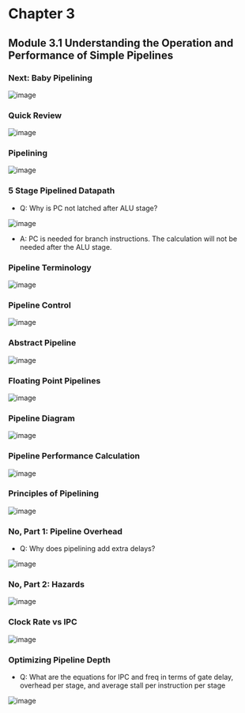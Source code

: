 # Chapter 3

## Module 3.1 Understanding the Operation and Performance of Simple Pipelines

### Next: Baby Pipelining
![image](https://github.com/user-attachments/assets/502b234c-af3b-4239-a82f-2ca5b4d18997)

### Quick Review
![image](https://github.com/user-attachments/assets/f0126fd1-fa43-410b-a85a-3d186a40bdc5)

### Pipelining
![image](https://github.com/user-attachments/assets/b46fb83f-8175-4a44-9406-36dd8338185e)

### 5 Stage Pipelined Datapath
- Q: Why is PC not latched after ALU stage?
  
![image](https://github.com/user-attachments/assets/b9f10041-d289-4d14-99ac-b97377cc2055)

- A: PC is needed for branch instructions. The calculation will not be needed after the ALU stage.

### Pipeline Terminology
![image](https://github.com/user-attachments/assets/79c2d1d3-3571-43f3-a883-a67f7ece0b6b)

### Pipeline Control
![image](https://github.com/user-attachments/assets/63f15b59-369f-4bc6-9517-3c087dfed6be)

### Abstract Pipeline
![image](https://github.com/user-attachments/assets/abc4cf45-0883-4df2-9a77-efe6114b7e27)

### Floating Point Pipelines
![image](https://github.com/user-attachments/assets/90002237-f2a2-418e-b23b-588d70ef635d)

### Pipeline Diagram
![image](https://github.com/user-attachments/assets/6cff796c-d5bc-4cc7-9d47-5433fbcc4e83)

### Pipeline Performance Calculation
![image](https://github.com/user-attachments/assets/05f7af4f-2b01-492c-b974-f9a874cebe2d)

### Principles of Pipelining
![image](https://github.com/user-attachments/assets/0fc7c52d-6daa-4169-b808-b1e211e5298c)

### No, Part 1: Pipeline Overhead
- Q: Why does pipelining add extra delays?

![image](https://github.com/user-attachments/assets/97f1073d-b523-41d5-8e01-165d18fafe59)

### No, Part 2: Hazards
![image](https://github.com/user-attachments/assets/88275216-d8e8-497d-9e47-31cfd4f61dcd)

### Clock Rate vs IPC
![image](https://github.com/user-attachments/assets/055ee11f-41fb-44fc-8485-bb7a16c80914)

### Optimizing Pipeline Depth
- Q: What are the equations for IPC and freq in terms of gate delay, overhead per stage, and average stall per instruction per stage
  
![image](https://github.com/user-attachments/assets/f2198289-4c48-471c-bc11-c349b063c69d)
